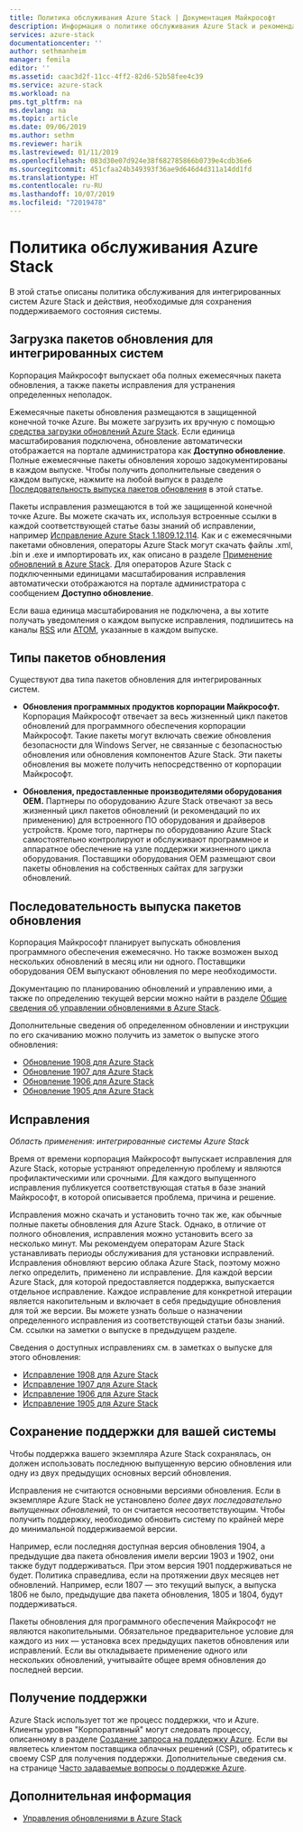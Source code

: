 ```yaml
---
title: Политика обслуживания Azure Stack | Документация Майкрософт
description: Информация о политике обслуживания Azure Stack и рекомендации по сохранению поддерживаемого состояния для интегрированной системы.
services: azure-stack
documentationcenter: ''
author: sethmanheim
manager: femila
editor: ''
ms.assetid: caac3d2f-11cc-4ff2-82d6-52b58fee4c39
ms.service: azure-stack
ms.workload: na
pms.tgt_pltfrm: na
ms.devlang: na
ms.topic: article
ms.date: 09/06/2019
ms.author: sethm
ms.reviewer: harik
ms.lastreviewed: 01/11/2019
ms.openlocfilehash: 083d30e07d924e38f682785866b0739e4cdb36e6
ms.sourcegitcommit: 451cfaa24b349393f36ae9d646d4d311a14dd1fd
ms.translationtype: HT
ms.contentlocale: ru-RU
ms.lasthandoff: 10/07/2019
ms.locfileid: "72019478"
---
```

# <a name="azure-stack-servicing-policy"></a>Политика обслуживания Azure Stack

В этой статье описаны политика обслуживания для интегрированных систем Azure Stack и действия, необходимые для сохранения поддерживаемого состояния системы.

## <a name="download-update-packages-for-integrated-systems"></a>Загрузка пакетов обновления для интегрированных систем

Корпорация Майкрософт выпускает оба полных ежемесячных пакета обновления, а также пакеты исправления для устранения определенных неполадок.

Ежемесячные пакеты обновления размещаются в защищенной конечной точке Azure. Вы можете загрузить их вручную с помощью [средства загрузки обновлений Azure Stack](https://aka.ms/azurestackupdatedownload). Если единица масштабирования подключена, обновление автоматически отображается на портале администратора как **Доступно обновление**. Полные ежемесячные пакеты обновления хорошо задокументированы в каждом выпуске. Чтобы получить дополнительные сведения о каждом выпуске, нажмите на любой выпуск в разделе [Последовательность выпуска пакетов обновления](#update-package-release-cadence) в этой статье.

Пакеты исправления размещаются в той же защищенной конечной точке Azure. Вы можете скачать их, используя встроенные ссылки в каждой соответствующей статье базы знаний об исправлении, например [Исправление Azure Stack 1.1809.12.114](https://support.microsoft.com/help/4481548/azure-stack-hotfix-1-1809-12-114). Как и с ежемесячными пакетами обновления, операторы Azure Stack могут скачать файлы .xml, .bin и .exe и импортировать их, как описано в разделе [Применение обновлений в Azure Stack](azure-stack-apply-updates.md). Для операторов Azure Stack с подключенными единицами масштабирования исправления автоматически отображаются на портале администратора с сообщением **Доступно обновление**.

Если ваша единица масштабирования не подключена, а вы хотите получать уведомления о каждом выпуске исправления, подпишитесь на каналы [RSS](https://support.microsoft.com/app/content/api/content/feeds/sap/en-us/32d322a8-acae-202d-e9a9-7371dccf381b/rss) или [ATOM](https://support.microsoft.com/app/content/api/content/feeds/sap/en-us/32d322a8-acae-202d-e9a9-7371dccf381b/atom), указанные в каждом выпуске.

## <a name="update-package-types"></a>Типы пакетов обновления

Существуют два типа пакетов обновления для интегрированных систем.

- **Обновления программных продуктов корпорации Майкрософт.** Корпорация Майкрософт отвечает за весь жизненный цикл пакетов обновлений для программного обеспечения корпорации Майкрософт. Такие пакеты могут включать свежие обновления безопасности для Windows Server, не связанные с безопасностью обновления или обновления компонентов Azure Stack. Эти пакеты обновления вы можете получить непосредственно от корпорации Майкрософт.

- **Обновления, предоставленные производителями оборудования OEM.** Партнеры по оборудованию Azure Stack отвечают за весь жизненный цикл пакетов обновлений (и рекомендаций по их применению) для встроенного ПО оборудования и драйверов устройств. Кроме того, партнеры по оборудованию Azure Stack самостоятельно контролируют и обслуживают программное и аппаратное обеспечение на узле поддержки жизненного цикла оборудования. Поставщики оборудования OEM размещают свои пакеты обновления на собственных сайтах для загрузки обновлений.

## <a name="update-package-release-cadence"></a>Последовательность выпуска пакетов обновления

Корпорация Майкрософт планирует выпускать обновления программного обеспечения ежемесячно. Но также возможен выход нескольких обновлений в месяц или ни одного. Поставщики оборудования OEM выпускают обновления по мере необходимости.

Документацию по планированию обновлений и управлению ими, а также по определению текущей версии можно найти в разделе [Общие сведения об управлении обновлениями в Azure Stack](azure-stack-updates.md).

Дополнительные сведения об определенном обновлении и инструкции по его скачиванию можно получить из заметок о выпуске этого обновления:

- [Обновление 1908 для Azure Stack](/azure-stack/operator/release-notes?view=azs-1908)
- [Обновление 1907 для Azure Stack](/azure-stack/operator/release-notes?view=azs-1907)
- [Обновление 1906 для Azure Stack](/azure-stack/operator/release-notes?view=azs-1906)
- [Обновление 1905 для Azure Stack](/azure-stack/operator/release-notes?view=azs-1905)

## <a name="hotfixes"></a>Исправления

*Область применения: интегрированные системы Azure Stack*

Время от времени корпорация Майкрософт выпускает исправления для Azure Stack, которые устраняют определенную проблему и являются профилактическими или срочными.  Для каждого выпущенного исправления публикуется соответствующая статья в базе знаний Майкрософт, в которой описывается проблема, причина и решение.

Исправления можно скачать и установить точно так же, как обычные полные пакеты обновления для Azure Stack. Однако, в отличие от полного обновления, исправления можно установить всего за несколько минут. Мы рекомендуем операторам Azure Stack устанавливать периоды обслуживания для установки исправлений. Исправления обновляют версию облака Azure Stack, поэтому можно легко определить, применено ли исправление. Для каждой версии Azure Stack, для которой предоставляется поддержка, выпускается отдельное исправление. Каждое исправление для конкретной итерации является накопительным и включает в себя предыдущие обновления для той же версии. Вы можете узнать больше о назначении определенного исправления из соответствующей статьи базы знаний. См. ссылки на заметки о выпуске в предыдущем разделе.

Сведения о доступных исправлениях см. в заметках о выпуске для этого обновления:

- [Исправление 1908 для Azure Stack](/azure-stack/operator/release-notes?view=azs-1908#hotfixes-1908)
- [Исправление 1907 для Azure Stack](/azure-stack/operator/release-notes?view=azs-1907#hotfixes-1907)
- [Исправление 1906 для Azure Stack](/azure-stack/operator/release-notes?view=azs-1906#hotfixes-1906)
- [Исправление 1905 для Azure Stack](/azure-stack/operator/release-notes?view=azs-1905#hotfixes-1905)

## <a name="keep-your-system-under-support"></a>Сохранение поддержки для вашей системы

Чтобы поддержка вашего экземпляра Azure Stack сохранялась, он должен использовать последнюю выпущенную версию обновления или одну из двух предыдущих основных версий обновления.

Исправления не считаются основными версиями обновления. Если в экземпляре Azure Stack не установлено *более двух последовательно выпущенных обновлений*, то он считается несоответствующим. Чтобы получить поддержку, необходимо обновить систему по крайней мере до минимальной поддерживаемой версии.

Например, если последняя доступная версия обновления 1904, а предыдущие два пакета обновления имели версии 1903 и 1902, они также будут поддерживаться. При этом версия 1901 поддерживаться не будет. Политика справедлива, если на протяжении двух месяцев нет обновлений. Например, если 1807 — это текущий выпуск, а выпуска 1806 не было, предыдущие два пакета обновления, 1805 и 1804, будут поддерживаться.

Пакеты обновления для программного обеспечения Майкрософт не являются накопительными. Обязательное предварительное условие для каждого из них — установка всех предыдущих пакетов обновления или исправлений. Если вы откладываете применение одного или нескольких обновлений, учитывайте общее время обновления до последней версии.

## <a name="get-support"></a>Получение поддержки

Azure Stack использует тот же процесс поддержки, что и Azure. Клиенты уровня "Корпоративный" могут следовать процессу, описанному в разделе [Создание запроса на поддержку Azure](https://docs.microsoft.com/azure/azure-supportability/how-to-create-azure-support-request). Если вы являетесь клиентом поставщика облачных решений (CSP), обратитесь к своему CSP для получения поддержки. Дополнительные сведения см. на странице [Часто задаваемые вопросы о поддержке Azure](https://azure.microsoft.com/support/faq/).

## <a name="next-steps"></a>Дополнительная информация

- [Управления обновлениями в Azure Stack](azure-stack-updates.md)
